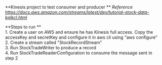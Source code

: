 **Kinesis project to test consumer and producer **
_Reference https://docs.aws.amazon.com/streams/latest/dev/tutorial-stock-data-kplkcl.html_

**Steps to run **
<br /> 1. Create a user on AWS and ensure he has Kinesis full access. Copy the accessKey and secretKey and configure it in aws cli using "aws configure"
<br /> 2. Create a stream called "StockRecordStream"
<br /> 3. Run StockTradeWriter to produce a record
<br /> 4. Run StockTradeReaderConfiguration to consume the message sent in step 2
